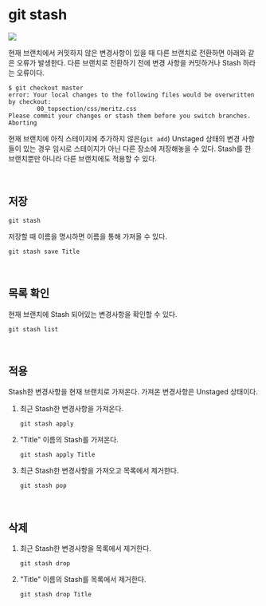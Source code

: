 # git stash

<img src="https://user-images.githubusercontent.com/61190690/167257220-c9a9f4fd-a51f-4ef6-b961-3718b296b91e.png">

현재 브랜치에서 커밋하지 않은 변경사항이 있을 때 다른 브랜치로 전환하면 아래와 같은 오류가 발생한다. 다른 브랜치로 전환하기 전에 변경 사항을 커밋하거나 Stash 하라는 오류이다.

```
$ git checkout master
error: Your local changes to the following files would be overwritten by checkout:
        00_topsection/css/meritz.css
Please commit your changes or stash them before you switch branches.
Aborting
```

현재 브랜치에 아직 스테이지에 추가하지 않은(`git add`) Unstaged 상태의 변경 사항들이 있는 경우 임시로 스테이지가 아닌 다른 장소에 저장해놓을 수 있다. Stash를 한 브랜치뿐만 아니라 다른 브랜치에도 적용할 수 있다.

&nbsp;
## 저장

```
git stash
```

저장할 때 이름을 명시하면 이름을 통해 가져올 수 있다.

```
git stash save Title
```

&nbsp;
## 목록 확인

현재 브랜치에 Stash 되어있는 변경사항을 확인할 수 있다.

```
git stash list
```

&nbsp;
## 적용

Stash한 변경사항을 현재 브랜치로 가져온다. 가져온 변경사항은 Unstaged 상태이다.

1. 최근 Stash한 변경사항을 가져온다.


    ```
    git stash apply
    ```

2. "Title" 이름의 Stash를 가져온다.

   ```
   git stash apply Title
   ```

3. 최근 Stash한 변경사항을 가져오고 목록에서 제거한다.

   ```
   git stash pop
   ```

&nbsp;
## 삭제

1. 최근 Stash한 변경사항을 목록에서 제거한다.

   ```
   git stash drop
   ```

2. "Title" 이름의 Stash를 목록에서 제거한다.

   ```
   git stash drop Title
   ```